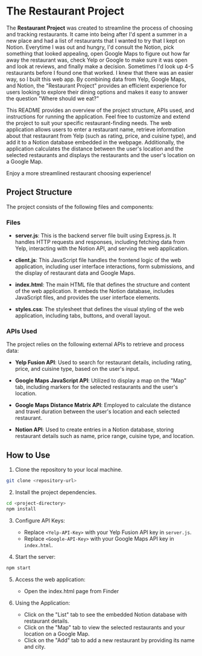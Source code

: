 # The Restaurant Project

The **Restaurant Project** was created to streamline the process of choosing and tracking restaurants. It came into being after I'd spent a summer in a new place and had a list of restaurants that I wanted to try that I kept on Notion. Everytime I was out and hungry, I'd consult the Notion, pick something that looked appealing, open Google Maps to figure out how far away the restaurant was, check Yelp or Google to make sure it was open and look at reviews, and finally make a decision. Sometimes I'd look up 4-5 restaurants before I found one that worked. I knew that there was an easier way, so I built this web app. By combining data from Yelp, Google Maps, and Notion, the "Restaurant Project" provides an efficient experience for users looking to explore their dining options and makes it easy to answer the question "Where should we eat?"

This README provides an overview of the project structure, APIs used, and instructions for running the application. Feel free to customize and extend the project to suit your specific restaurant-finding needs. The web application  allows users to enter a restaurant name, retrieve information about that restaurant from Yelp (such as rating, price, and cuisine type), and add it to a Notion database embedded in the webpage. Additionally, the application calculates the distance between the user's location and the selected restaurants and displays the restaurants and the user's location on a Google Map. 

Enjoy a more streamlined restaurant choosing experience!

## Project Structure

The project consists of the following files and components:

### Files

- **server.js**: This is the backend server file built using Express.js. It handles HTTP requests and responses, including fetching data from Yelp, interacting with the Notion API, and serving the web application.

- **client.js**: This JavaScript file handles the frontend logic of the web application, including user interface interactions, form submissions, and the display of restaurant data and Google Maps.

- **index.html**: The main HTML file that defines the structure and content of the web application. It embeds the Notion database, includes JavaScript files, and provides the user interface elements.

- **styles.css**: The stylesheet that defines the visual styling of the web application, including tabs, buttons, and overall layout.

### APIs Used

The project relies on the following external APIs to retrieve and process data:

- **Yelp Fusion API**: Used to search for restaurant details, including rating, price, and cuisine type, based on the user's input.

- **Google Maps JavaScript API**: Utilized to display a map on the "Map" tab, including markers for the selected restaurants and the user's location.

- **Google Maps Distance Matrix API**: Employed to calculate the distance and travel duration between the user's location and each selected restaurant.

- **Notion API**: Used to create entries in a Notion database, storing restaurant details such as name, price range, cuisine type, and location.

## How to Use

1. Clone the repository to your local machine.

```bash
git clone <repository-url>
```

2. Install the project dependencies.

```bash
cd <project-directory>
npm install
```

3. Configure API Keys:

   - Replace `<Yelp-API-Key>` with your Yelp Fusion API key in `server.js`.
   - Replace `<Google-API-Key>` with your Google Maps API key in `index.html`.

4. Start the server:

```bash
npm start
```

5. Access the web application:

   - Open the index.html page from Finder

6. Using the Application:

   - Click on the "List" tab to see the embedded Notion database with restaurant details.
   - Click on the "Map" tab to view the selected restaurants and your location on a Google Map.
   - Click on the "Add" tab to add a new restaurant by providing its name and city.

